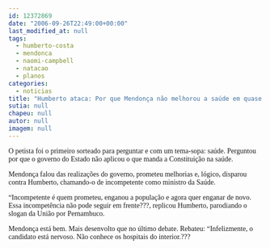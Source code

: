 ```yaml
---
id: 12372869
date: "2006-09-26T22:49:00+00:00"
last_modified_at: null
tags:
  - humberto-costa
  - mendonca
  - naomi-campbell
  - natacao
  - planos
categories:
  - noticias
title: "Humberto ataca: Por que Mendonça não melhorou a saúde em quase oito anos?"
sutia: null
chapeu: null
autor: null
imagem: null
---
```

<p><P><FONT face=Verdana>O petista foi o primeiro sorteado para perguntar e com um tema-sopa: saúde. Perguntou por que o governo do Estado não aplicou o que manda a Constituição na saúde.</FONT></P></p>
<p><P><FONT face=Verdana>Mendonça falou das realizações do governo, prometeu melhorias e, lógico, disparou contra Humberto, chamando-o de incompetente como ministro da Saúde.</FONT></P></p>
<p><P><FONT face=Verdana>“Incompetente é quem prometeu, enganou a população e agora quer enganar de novo. Essa incompetência não pode seguir em frente???, replicou Humberto, parodiando o slogan da União por Pernambuco.</FONT></P></p>
<p><P><FONT face=Verdana>Mendonça está bem. Mais desenvolto que no último debate. Rebateu: “Infelizmente, o candidato está nervoso. Não conhece os hospitais do interior.???</FONT></P> </p>
